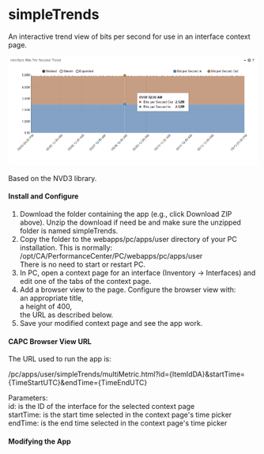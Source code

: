 # simpleTrends
An interactive trend view of bits per second for use in an interface context page.


![Illustration of the simpleTrends app](simpleTrends_example.png)

Based on the NVD3 library.


#### Install and Configure

1. Download the folder containing the app (e.g., click Download ZIP above). Unzip the download if need be and make sure the unzipped folder is named simpleTrends.
3.  Copy the folder to the webapps/pc/apps/user directory of your PC installation.  This is normally:  
        /opt/CA/PerformanceCenter/PC/webapps/pc/apps/user  
There is no need to start or restart PC.
4. In PC, open a context page for an interface (Inventory -> Interfaces) and edit one of the tabs of the context page.
5. Add a browser view to the page. Configure the browser view with:  
an appropriate title,  
a height of 400,  
the URL as described below.  
6. Save your modified context page and see the app work.

#### CAPC Browser View URL

The URL used to run the app is:

/pc/apps/user/simpleTrends/multiMetric.html?id={ItemIdDA}&startTime={TimeStartUTC}&endTime={TimeEndUTC}

Parameters:  
id: is the ID of the interface for the selected context page  
startTime: is the start time selected in the context page's time picker  
endTime: is the end time selected in the context page's time picker

#### Modifying the App